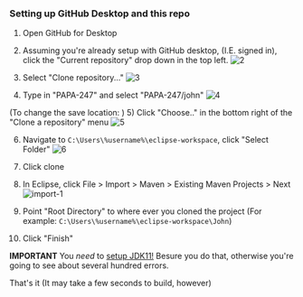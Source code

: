 ### Setting up GitHub Desktop and this repo

1) Open GitHub for Desktop

2) Assuming you're already setup with GitHub desktop, (I.E. signed in), click the "Current repository" drop down in the top left.
![2](https://resources.cnewb.co/CSCE247/2.png)



3) Select "Clone repository..."
![3](https://resources.cnewb.co/CSCE247/3.png)



4) Type in "PAPA-247" and select "PAPA-247/john"
![4](https://resources.cnewb.co/CSCE247/4.png)


(To change the save location: )
5) Click "Choose.." in the bottom right of the "Clone a repository" menu
![5](https://resources.cnewb.co/CSCE247/5.png)



6) Navigate to `C:\Users\%username%\eclipse-workspace`, click "Select Folder"
![6](https://resources.cnewb.co/CSCE247/6.png)


6) Click clone

7) In Eclipse, click File > Import > Maven > Existing Maven Projects > Next
![import-1](https://resources.cnewb.co/CSCE247/import-1.png)

8) Point "Root Directory" to where ever you cloned the project (For example: `C:\Users\%username%\eclipse-workspace\John`)

9) Click "Finish"


**IMPORTANT** You _need_ to [setup JDK11!](/Eclipse%20How-To.md#set-eclipse-to-run-jdk11) Besure you do that, otherwise you're going to see about several hundred errors.

That's it
(It may take a few seconds to build, however)
